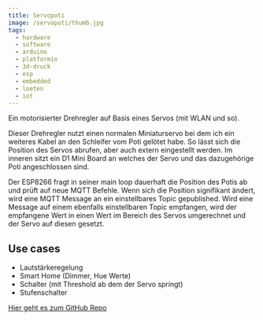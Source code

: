 ```yaml
---
title: Servopoti
image: /servopoti/thumb.jpg
tags:
  - hardware
  - software
  - arduino
  - platformio
  - 3d-druck
  - esp
  - embedded
  - loeten
  - iot
---
```


Ein motorisierter Drehregler auf Basis eines Servos (mit WLAN und so).
<!--more-->
Dieser Drehregler nutzt einen normalen Miniaturservo bei dem ich ein weiteres Kabel an den Schleifer vom Poti gelötet habe.
So lässt sich die Position des Servos abrufen, aber auch extern eingestellt werden. Im inneren sitzt ein D1 Mini Board an welches der Servo und das dazugehörige Poti angeschlossen sind.

Der ESP8266 fragt in seiner main loop dauerhaft die Position des Potis ab und prüft auf neue MQTT Befehle. Wenn sich die Position signifikant ändert, wird eine MQTT Message an ein einstellbares Topic gepublished. Wird eine Message auf einem ebenfalls einstellbaren Topic empfangen, wird der empfangene Wert in einen Wert im Bereich des Servos umgerechnet und der Servo auf diesen gesetzt.

## Use cases
 - Lautstärkeregelung
 - Smart Home (Dimmer, Hue Werte)
 - Schalter (mit Threshold ab dem der Servo springt)
 - Stufenschalter


[Hier geht es zum GitHub Repo](https://github.com/niwla23/servopoti)
